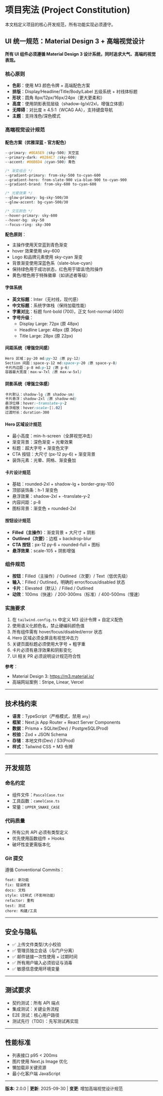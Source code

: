 # 项目宪法 (Project Constitution)

本文档定义项目的核心开发规范，所有功能实现必须遵守。

## UI 统一规范：Material Design 3 + 高端视觉设计

**所有 UI 组件必须遵循 Material Design 3 设计系统，同时追求大气、高端的视觉表现。**

### 核心原则
- **色彩**：使用 M3 颜色令牌 + 高端配色方案
- **排版**：Display/Headline/Title/Body/Label 五级系统 + 衬线体标题
- **形状**：圆角 8px/12px/16px/24px（更大更柔和）
- **高度**：使用阴影表现层级（shadow-lg/xl/2xl，增强立体感）
- **无障碍**：对比度 ≥ 4.5:1（WCAG AA），支持键盘导航
- **主题**：支持浅色/深色模式

### 高端视觉设计规范

#### 配色方案（优雅深蓝 - 官方配色）
```css
--primary: #0EA5E9 (sky-500) 天空蓝
--primary-dark: #0284C7 (sky-600)
--accent: #06B6D4 (cyan-500) 青色

/* 渐变组合 */
--gradient-primary: from-sky-500 to-cyan-600
--gradient-hero: from-slate-900 via-blue-900 to-cyan-900
--gradient-brand: from-sky-600 to-cyan-600

/* 光晕效果 */
--glow-primary: bg-sky-500/30
--glow-accent: bg-cyan-500/30

/* 交互颜色 */
--hover-primary: sky-600
--hover-bg: sky-50
--focus-ring: sky-300
```

**配色原则**：
- 主操作使用天空蓝到青色渐变
- hover 效果使用 sky-600
- Logo 和品牌元素使用 sky-cyan 渐变
- 背景渐变使用深蓝色系（slate-blue-cyan）
- 保持绿色用于成功状态，红色用于错误/危险操作
- 黄色/橙色用于特殊徽章（如讲述者等级）

#### 字体系统
- **英文标题**：Inter（无衬线，现代感）
- **中文标题**：系统字体栈（保持加载性能）
- **字重对比**：标题 font-bold (700)，正文 font-normal (400)
- **字号升级**：
  - Display Large: 72px (原 48px)
  - Headline Large: 48px (原 36px)
  - Title Large: 28px (原 22px)

#### 间距系统（增强空间感）
```css
Hero 区域：py-20 md:py-32 (原 py-12)
Section 间距：space-y-12 md:space-y-20 (原 space-y-8)
卡片内边距：p-8 md:p-12 (原 p-6)
容器最大宽度：max-w-7xl (原 max-w-5xl)
```

#### 阴影系统（增强立体感）
```css
卡片默认：shadow-lg (原 shadow-sm)
卡片悬浮：shadow-2xl (原 shadow-md)
悬浮位移：hover:-translate-y-2
悬浮缩放：hover:scale-[1.02]
过渡时长：duration-300
```

#### Hero 区域设计规范
- 最小高度：min-h-screen（全屏视觉冲击）
- 渐变背景：深色渐变 + 光晕效果
- 标题：超大字号 + 渐变色文字
- CTA 按钮：大尺寸 (px-12 py-6) + 渐变背景
- 装饰元素：光晕、网格、渐变叠加

#### 卡片设计规范
- 基础：rounded-2xl + shadow-lg + border-gray-100
- 顶部装饰条：h-1 渐变色
- 悬浮效果：shadow-2xl + -translate-y-2
- 内容间距：p-8
- 图标背景：渐变色 + rounded-2xl

#### 按钮设计规范
- **Filled（主操作）**：渐变背景 + 大尺寸 + 阴影
- **Outlined（次要）**：边框 + backdrop-blur
- **CTA 按钮**：px-12 py-6 + rounded-full + 图标
- **悬浮效果**：scale-105 + 阴影增强

### 组件规范
- **按钮**：Filled（主操作）/ Outlined（次要）/ Text（低优先级）
- **输入**：Filled / Outlined，明确的 error/focus/disabled 状态
- **卡片**：Elevated（默认）/ Filled / Outlined
- **动效**：100ms（快速）/ 200-300ms（标准）/ 400-500ms（慢速）

### 实施要求
1. 在 `tailwind.config.ts` 中定义 M3 设计令牌 + 自定义配色
2. 使用语义化颜色名，禁止硬编码颜色值
3. 所有组件需有 hover/focus/disabled/error 状态
4. Hero 区域必须全屏且有视觉冲击力
5. 关键页面标题必须使用大字号 + 粗字重
6. 卡片必须有悬浮效果和阴影变化
7. UI 相关 PR 必须说明设计规范符合性

**参考**：
- Material Design 3: https://m3.material.io/
- 高端网站案例：Stripe, Linear, Vercel

---

## 技术栈约束

- **语言**：TypeScript（严格模式，禁用 `any`）
- **框架**：Next.js App Router + React Server Components
- **数据**：Prisma + SQLite(Dev) / PostgreSQL(Prod)
- **校验**：Zod + JSON Schema
- **存储**：本地文件(Dev) / S3(Prod)
- **样式**：Tailwind CSS + M3 令牌

---

## 开发规范

### 命名约定
- 组件文件：`PascalCase.tsx`
- 工具函数：`camelCase.ts`
- 常量：`UPPER_SNAKE_CASE`

### 代码质量
- 所有公共 API 必须有类型定义
- 优先使用函数组件 + Hooks
- 破坏性变更需版本化

### Git 提交
遵循 Conventional Commits：
```
feat: 新功能
fix: 错误修复
docs: 文档
style: UI样式（不影响功能）
refactor: 重构
test: 测试
chore: 构建/工具
```

---

## 安全与隐私

- ✅ 上传文件类型/大小校验
- ✅ 管理员独立会话（与门户分离）
- ✅ 邮件链接一次性使用 + 过期时间
- ✅ 所有用户输入必须验证与消毒
- ✅ 敏感信息使用环境变量

---

## 测试要求

- 契约测试：所有 API 端点
- 集成测试：关键业务流程
- E2E 测试：核心用户路径
- 测试先行（TDD）：先写测试再实现

---

## 性能标准

- 列表接口 p95 < 200ms
- 图片使用 Next.js Image 优化
- 懒加载非关键资源
- 最小化客户端 JavaScript

---

**版本**: 2.0.0 | **更新**: 2025-09-30 | **变更**: 增加高端视觉设计规范